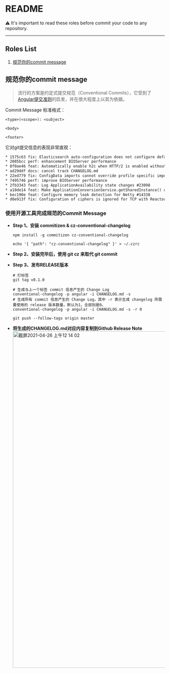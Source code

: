 # README
⚠️ It's important to read these roles before commit your code to any repository.

---

## Roles List
1. [规范你的commit message](#role01)


## <span id="role01">规范你的commit message</span>
> 流行的方案是约定式提交规范（Conventional Commits），它受到了[Angular提交准则](https://github.com/xcosy/README/blob/master/Git%20Commit%20Message%20Conventions.pdf)的启发，并在很大程度上以其为依据。

Commit Message 标准格式：
```shell
<type>(<scope>): <subject>

<body>

<footer>
```
它对git提交信息的表现非常直观：
```txt
* 1575c63 fix: Elasticsearch auto-configuration does not configure default converters (8f0ae46), closes #26030
* 2085bcc perf: enhancement BIOServer performance
* 8f0ae46 feat: Automatically enable h2c when HTTP/2 is enabled without SSL
* ad29ddf docs: cancel track CHANGELOG.md
* 22ed779 fix: ConfigData imports cannot override profile specific imports #25887
* 7495746 perf: improve BIOServer performance
* 2fb3343 feat: Log ApplicationAvailability state changes #23098
* a10de14 feat: Make ApplicationConversionService.getSharedInstance() unmodifiable
* bec190e feat: Configure memory leak detection for Netty #14338
* d0e913f fix: Configuration of ciphers is ignored for TCP with Reactory Netty(1adfe46), closes  #25936
```
### 使用开源工具完成规范的Commit Message
* **Step 1、安装 commitizen & cz-conventional-changelog**

  `npm install -g commitizen cz-conventional-changelog`
  
  `echo '{ "path": "cz-conventional-changelog" }' > ~/.czrc`
 
* **Step 2、安装完毕后，使用 git cz 来取代 git commit**
* **Step 3、发布RELEASE版本**

  ```shell
  # 打标签
  git tag v0.1.0
  
  # 生成与上一个标签 commit 信息产生的 Change Log
  conventional-changelog -p angular -i CHANGELOG.md -s
  # 生成所有 commit 信息产生的 Change Log，其中 -r 表示生成 changelog 所需要使用的 release 版本数量，默认为1，全部则是0。
  conventional-changelog -p angular -i CHANGELOG.md -s -r 0
  
  git push --follow-tags origin master
  ```
* **将生成的CHANGELOG.md对应内容复制到Github Release Note**
  <img width="1060" alt="截屏2021-04-26 上午12 14 02" src="https://user-images.githubusercontent.com/26103839/116000935-ca6b5f80-a624-11eb-8ac6-07b3e4b12211.png">


